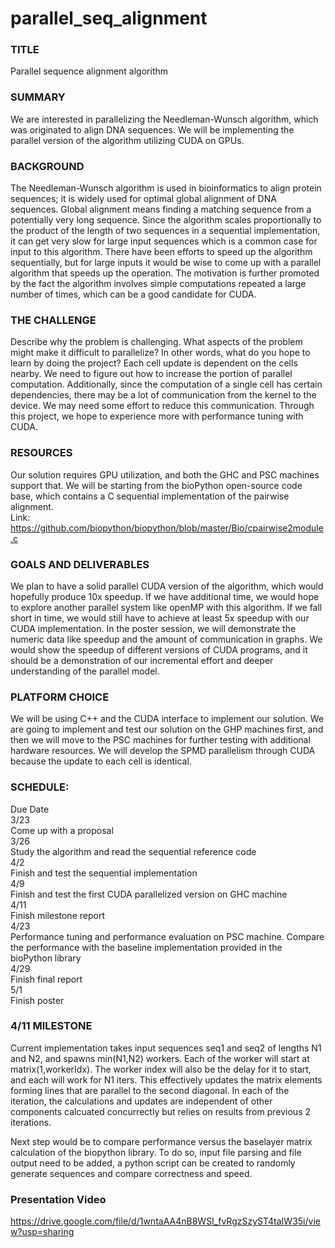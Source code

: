 # parallel_seq_alignment

### TITLE
Parallel sequence alignment algorithm

### SUMMARY
We are interested in parallelizing the Needleman-Wunsch algorithm, which was originated to align DNA sequences. We will be implementing the parallel version of the algorithm utilizing CUDA on GPUs. 

### BACKGROUND 
The Needleman-Wunsch algorithm is used in bioinformatics to align protein sequences; it is widely used for optimal global alignment of DNA sequences. Global alignment means finding a matching sequence from a potentially very long sequence. Since the algorithm scales proportionally to the product of the length of two sequences in a sequential implementation, it can get very slow for large input sequences which is a common case for input to this algorithm. There have been efforts to speed up the algorithm sequentially, but for large inputs it would be wise to come up with a parallel algorithm that speeds up the operation. The motivation is further promoted by the fact the algorithm involves simple computations repeated a large number of times, which can be a good candidate for CUDA. 
	
### THE CHALLENGE
Describe why the problem is challenging. What aspects of the problem might make it difficult to parallelize? In other words, what do you hope to learn by doing the project? 
Each cell update is dependent on the cells nearby. We need to figure out how to increase the portion of parallel computation. Additionally, since the computation of a single cell has certain dependencies, there may be a lot of communication from the kernel to the device. We may need some effort to reduce this communication. Through this project, we hope to experience more with performance tuning with CUDA.

### RESOURCES
Our solution requires GPU utilization, and both the GHC and PSC machines support that. 
We will be starting from the bioPython open-source code base, which contains a C sequential implementation of the pairwise alignment. <br>
Link: https://github.com/biopython/biopython/blob/master/Bio/cpairwise2module.c
### GOALS AND DELIVERABLES
We plan to have a solid parallel CUDA version of the algorithm, which would hopefully produce 10x speedup. If we have additional time, we would hope to explore another parallel system like openMP with this algorithm. If we fall short in time, we would still have to achieve at least 5x speedup with our CUDA implementation.
In the poster session, we will demonstrate the numeric data like speedup and the amount of communication in graphs. We would show the speedup of different versions of CUDA programs, and it should be a demonstration of our incremental effort and deeper understanding of the parallel model.

### PLATFORM CHOICE
We will be using C++ and the CUDA interface to implement our solution. We are going to implement and test our solution on the GHP machines first, and then we will move to the PSC machines for further testing with additional hardware resources. We will develop the SPMD parallelism through CUDA because the update to each cell is identical.

### SCHEDULE:
Due Date <br>
3/23 <br>
Come up with a proposal <br>
3/26 <br>
Study the algorithm and read the sequential reference code <br>
4/2 <br>
Finish and test the sequential implementation <br>
4/9 <br>
Finish and test the first CUDA parallelized version on GHC machine <br>
4/11 <br>
Finish milestone report <br>
4/23 <br>
Performance tuning and performance evaluation on PSC machine. Compare the performance with the baseline implementation provided in the bioPython library <br>
4/29 <br>
Finish final report <br>
5/1 <br>
Finish poster <br>

### 4/11 MILESTONE
Current implementation takes input sequences seq1 and seq2 of lengths N1 and N2, and spawns min(N1,N2) workers. Each of the worker will start at matrix(1,workerIdx). The worker index will also be the delay for it to start, and each will work for N1 iters. This effectively updates the matrix elements forming lines that are parallel to the second diagonal. In each of the iteration, the calculations and updates are independent of other components calcuated concurrectly but relies on results from previous 2 iterations. 

Next step would be to compare performance versus the baselayer matrix calculation of the biopython library. To do so, input file parsing and file output need to be added, a python script can be created to randomly generate sequences and compare correctness and speed. 

### Presentation Video
https://drive.google.com/file/d/1wntaAA4nB8WSI_fvRgzSzyST4taIW35i/view?usp=sharing
